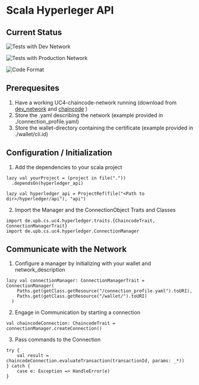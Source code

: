 # Scala Hyperleger API

## Current Status
![Tests with Dev Network](https://github.com/upb-uc4/hlf-api/workflows/Hyperledger_Scala_With_Dev_Network/badge.svg)

![Tests with Production Network](https://github.com/upb-uc4/hlf-api/workflows/Hyperledger_Scala_With_Production_Network/badge.svg)

![Code Format](https://github.com/upb-uc4/hlf-api/workflows/Code%20Format%20Check%20Pipeline/badge.svg)

## Prerequesites

1. Have a working UC4-chaincode-network running 
    (download from [dev_network](https://github.com/upb-uc4/University-Credits-4.0/tree/develop/product_code/hyperledger/dev_network)
    and  [chaincode](https://github.com/upb-uc4/University-Credits-4.0/tree/develop/product_code/hyperledger/chaincode)
    )
2. Store the .yaml describing the network (example provided in ./connection_profile.yaml)
3. Store the wallet-directory containing the certificate (example provided in ./wallet/cli.id)

## Configuration / Initialization

1. Add the dependencies to your scala project
```
lazy val yourProject = (project in file("."))
  .dependsOn(hyperledger_api)

lazy val hyperledger_api = ProjectRef(file("<Path to dir>/hyperledger/api"), "api")
```
2. Import the Manager and the ConnectionObject Traits and Classes
```
import de.upb.cs.uc4.hyperledger.traits.{ChaincodeTrait, ConnectionManagerTrait}
import de.upb.cs.uc4.hyperledger.ConnectionManager
```

## Communicate with the Network

1. Configure a manager by initializing with your wallet and network_description
```
lazy val connectionManager: ConnectionManagerTrait = ConnectionManager(
    Paths.get(getClass.getResource("/connection_profile.yaml").toURI),
    Paths.get(getClass.getResource("/wallet/").toURI)
  )
```

2. Engage in Communication by starting a connection
```
val chaincodeConnection: ChaincodeTrait = connectionManager.createConnection()
```

3. Pass commands to the Connection
```
try {
    val result = chaincodeConnection.evaluateTransaction(transactionId, params: _*))
} catch {
    case e: Exception => HandleError(e)
}
```
